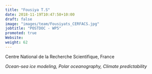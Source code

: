 ```yaml
---
title: "Fousiya T.S"
date: 2018-11-19T10:47:58+10:00
draft: false
image: "images/team/Fousiyats_CERFACS.jpg"
jobtitle: "POSTDOC - WP5"
promoted: true
Website: 
weight: 62
---
```


Centre National de la Recherche Scientifique, France

*Ocean-sea ice modeling, Polar oceanography, Climate predictability*
